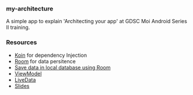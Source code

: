### my-architecture
A simple app to explain 'Architecting your app' at GDSC Moi Android Series II training.


### Resources
- [Koin]( https://insert-koin.io/) for dependency Injection
- [Room](https://developer.android.com/jetpack/androidx/releases/room) for data persitence
- [Save data in local database using Room](https://developer.android.com/training/data-storage/room)
- [ViewModel](https://developer.android.com/topic/libraries/architecture/viewmodel?gclid=CjwKCAjwiY6MBhBqEiwARFSCPuChdg21jNOFPCTPUAueXiOUQLI5xiHg0Utooi4XmSNnk6EnkywoYhoCx-cQAvD_BwE&gclsrc=aw.ds)
- [LiveData](https://developer.android.com/topic/libraries/architecture/livedata)
- [Slides](https://speakerdeck.com/bkinya/architecting-your-apps)
